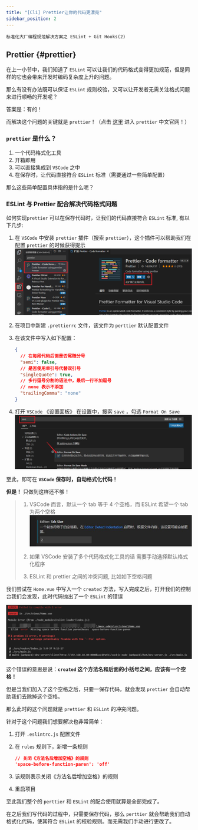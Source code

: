 ```yaml
---
title: "[Cli] Prettier让你的代码更漂亮"
sidebar_position: 2
---
```


`标准化大厂编程规范解决方案之 ESLint + Git Hooks(2)`

<!--truncate-->

## Prettier {#prettier}

在上一小节中，我们知道了 `ESLint` 可以让我们的代码格式变得更加规范，但是同样的它也会带来开发时编码复杂度上升的问题。

那么有没有办法既可以保证 `ESLint` 规则校验，又可以让开发者无需关注格式问题来进行顺畅的开发呢？

答案是：有的！

而解决这个问题的关键就是 `prettier`！（点击 [这里](https://www.prettier.cn/) 进入 `prettier` 中文官网！）

### **`prettier` 是什么？**

1. 一个代码格式化工具
2. 开箱即用
3. 可以直接集成到 `VSCode` 之中
4. 在保存时，让代码直接符合 `ESLint` 标准（需要通过一些简单配置）

那么这些简单配置具体指的是什么呢？

### ESLint 与 Prettier 配合解决代码格式问题

如何实现`prettier` 可以在保存代码时，让我们的代码直接符合 `ESLint` 标准, 有以下几步:

1. 在 `VSCode` 中安装 `prettier` 插件（搜索 `prettier`），这个插件可以帮助我们在配置 `prettier` 的时候获得提示
   ![prettier](assets/image-20210904195026475.png)

2. 在项目中新建 `.prettierrc` 文件，该文件为 `perttier` 默认配置文件

3. 在该文件中写入如下配置：

   ```json
   {
     // 在每段代码后面是否尾随分号
     "semi": false,
     // 是否使用单引号代替双引号
     "singleQuote": true,
     // 多行逗号分割的语法中，最后一行不加逗号
     // none 表示不添加
     "trailingComma": "none"
   }
   ```

4. 打开 `VSCode` 《设置面板》 在设置中，搜索 `save` ，勾选 `Format On Save`
   ![FormatOnSave](assets/image-20210904200738067.png)

至此，即可在 **`VSCode` 保存时，自动格式化代码！**

**但是！** 只做到这样还不够！

> 1. VSCode 而言，默认一个 tab 等于 4 个空格，而 ESLint 希望一个 tab 为两个空格
>    ![FormatOnSave](assets/tabsize.JPG)
> 2. 如果 VSCode 安装了多个代码格式化工具的话 需要手动选择默认格式化程序
>
> 3. ESLint 和 prettier 之间的冲突问题, 比如如下空格问题

我们尝试在 `Home.vue` 中写入一个 `created` 方法，写入完成之后，打开我们的控制台我们会发现，此时代码抛出了一个 `ESLint` 的错误

![blank](assets/image-20210904201057594.png)

这个错误的意思是说：**`created` 这个方法名和后面的小括号之间，应该有一个空格！**

但是当我们加入了这个空格之后，只要一保存代码，就会发现 `prettier` 会自动帮助我们去除掉这个空格。

那么此时的这个问题就是 `prettier` 和 `ESLint` 的冲突问题。

针对于这个问题我们想要解决也非常简单：

1. 打开 `.eslintrc.js` 配置文件

2. 在 `rules` 规则下，新增一条规则

   ```json
   // 关闭《方法名后增加空格》的规则
   'space-before-function-paren': 'off'
   ```

3. 该规则表示关闭《方法名后增加空格》的规则

4. 重启项目

至此我们整个的 `perttier` 和 `ESLint` 的配合使用就算是全部完成了。

在之后我们写代码的过程中，只需要保存代码，那么 `perttier` 就会帮助我们自动格式化代码，使其符合 `ESLint` 的校验规则。而无需我们手动进行更改了。
